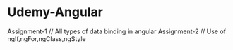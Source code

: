 # Udemy-Angular
Assignment-1 // All types of data binding in angular
Assignment-2 // Use of ngIf,ngFor,ngClass,ngStyle